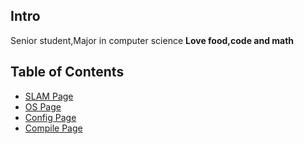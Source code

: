 <!-- TITLE: Home -->
<!-- SUBTITLE: sean wiki -->

## Intro
Senior student,Major in computer science
**Love food,code and math**

## Table of Contents

* [SLAM Page](http://seanshum.cn:3001/slam)
* [OS Page](http://seanshum.cn:3001/os)
* [Config Page](http://seanshum.cn:3001/config-page)
* [Compile Page](http://seanshum.cn:3001/compile)
